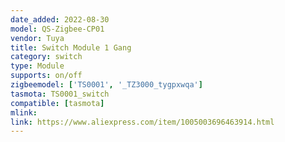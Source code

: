 ```yaml
---
date_added: 2022-08-30
model: QS-Zigbee-CP01
vendor: Tuya
title: Switch Module 1 Gang
category: switch
type: Module
supports: on/off
zigbeemodel: ['TS0001', '_TZ3000_tygpxwqa']
tasmota: TS0001_switch
compatible: [tasmota]
mlink: 
link: https://www.aliexpress.com/item/1005003696463914.html
---
```

